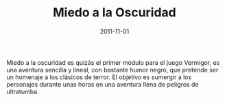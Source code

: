 ﻿---
title: Miedo a la Oscuridad
summary: "Un rescate afortunado lleva a los PJs a introducirse en una historia donde se ven involucradas la ambición, la traición y oscuros poderes mágicos."

authors:
  - José Manuel Palacios Rodrigo
date: 2011-11-01
type: post
categories:
- Holocubierta
tags:
- Fortaleza
- Investigación
- Vermigor
- Exterior
minlevels: "4"
maxlevels: "6"
prices: gratis
session: "2"
mincharacters: "1"
maxcharacters: "5"
eval: oficial
cover: "miedoalaoscuridad.jpg"
download: "miedoalaoscuridad.pdf"
moreinfo: "https://holocubierta.com/catalog/rpgs-cat/25-catalogo-lamarca/33-aventuras-en-la-marca-del-este"
license: "OGL"
draft: false

---

Miedo a la oscuridad es quizás el primer módulo para el juego Vermigor, es una aventura sencilla y lineal, con bastante humor negro, que pretende ser un homenaje a los clásicos de terror.
El objetivo es sumergir a los personajes durante unas horas en una aventura llena de peligros de ultratumba.
